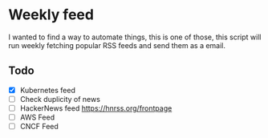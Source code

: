 # Weekly feed

I wanted to find a way to automate things, this is one of those, this
script will run weekly fetching popular RSS feeds and send them as a
email.

## Todo

* [x] Kubernetes feed
* [ ] Check duplicity of news
* [ ] HackerNews feed <https://hnrss.org/frontpage>
* [ ] AWS Feed
* [ ] CNCF Feed
